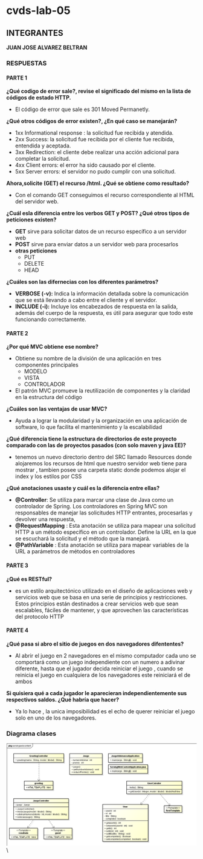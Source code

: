 # cvds-lab-05
## INTEGRANTES
**JUAN JOSE ALVAREZ BELTRAN**

### RESPUESTAS 
#### PARTE 1
**¿Qué codigo de error sale?, revise el significado del mismo en la lista de códigos de estado HTTP.**
- El código de error que sale es 301 Moved Permanetly.

**¿Qué otros códigos de error existen?, ¿En qué caso se manejarán?**
- 1xx Informational response : la solicitud fue recibida y atendida.
- 2xx Success: la solicitud fue recibida por el cliente fue recibida, entendida y aceptada.
- 3xx Redirection: el cliente debe realizar una acción adicional para completar la solicitud.
- 4xx Client errors: el error ha sido causado por el cliente.
- 5xx Server errors: el servidor no pudo cumplir con una solicitud.

**Ahora,solicite (GET) el recurso /html. ¿Qué se obtiene como resultado?**

- Con el comando GET conseguimos el recurso correspondiente al HTML del servidor web.

**¿Cuál esla diferencia entre los verbos GET y POST? ¿Qué otros tipos de peticiones existen?**

- **GET** sirve para solicitar datos de un recurso específico a un servidor web
- **POST** sirve para enviar datos a un servidor web para procesarlos
- **otras peticiones**
    - PUT
    - DELETE
    - HEAD
  
**¿Cuáles son las difernecias con los diferentes parámetros?**

- **VERBOSE (-v):**
  Indica la información detallada sobre la comunicación que se está llevando a cabo entre el cliente y el servidor.
- **INCLUDE (-i):**
  Incluye los encabezados de respuesta en la salida, además del cuerpo de la respuesta, es útil para asegurar que todo este funcionando correctamente.


#### PARTE 2
**¿Por qué MVC obtiene ese nombre?**

- Obtiene su nombre de la división de una aplicación en tres componentes principales
    - MODELO
    - VISTA 
    - CONTROLADOR
- El patrón MVC promueve la reutilización de componentes y la claridad en la estructura del código

**¿Cuáles son las ventajas de usar MVC?**

- Ayuda a lograr la modularidad y la organización en una aplicación de software, lo que facilita el mantenimiento y la escalabilidad

**¿Qué diferencia tiene la estructura de directorios de este proyecto comparado con las de proyectos pasados (con solo maven y java EE)?**

- tenemos un nuevo directorio dentro del SRC llamado Resources donde alojaremos los recursos de html que nuestro servidor web tiene para mostrar , tambien posee una carpeta static donde podemos alojar el index y los estilos por CSS

**¿Qué anotaciones usaste y cuál es la diferencia entre ellas?**

- **@Controller**: Se utiliza para marcar una clase de Java como un controlador de Spring. Los controladores en Spring MVC son responsables de manejar las solicitudes HTTP entrantes, procesarlas y devolver una respuesta,
- **@RequestMapping** : Esta anotación se utiliza para mapear una solicitud HTTP a un método específico en un controlador. Define la URL en la que se escuchará la solicitud y el método que la manejará.
- **@PathVariable** : Esta anotación se utiliza para mapear variables de la URL a parámetros de métodos en controladores

#### PARTE 3
**¿Qué es RESTful?**

- es un estilo arquitectónico utilizado en el diseño de aplicaciones web y servicios web que se basa en una serie de principios y restricciones. Estos principios están destinados a crear servicios web que sean escalables, fáciles de mantener, y que aprovechen las características del protocolo HTTP
#### PARTE 4
**¿Qué pasa si abro el sitio de juegos en dos navegadores difententes?**

- Al abrir el juego en 2 navegadores en el mismo computador cada uno se comportará como un juego independiente con un numero a adivinar diferente, hasta que el jugador decida reiniciar el juego , cuando se reinicia el juego en cualquiera de los navegadores este reiniciará el de ambos

**Si quisiera qué a cada jugador le aparecieran independientemente sus respectivos saldos. ¿Qué habría que hacer?**

- Ya lo hace , la unica imposibilidad es el echo de querer reiniciar el juego solo en uno de los navegadores.
### Diagrama clases
![MDD-Diagrama de clases](/Diagrama/DiagramaClases.png)\
